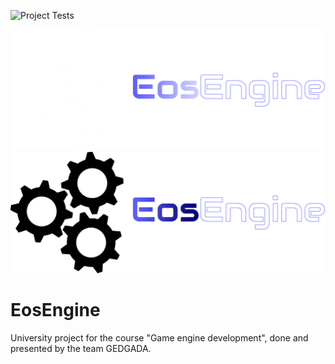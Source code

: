 ![Project Tests](https://github.com/KIU-GEDGADA/EosEngine/actions/workflows/Tests.yml/badge.svg)


![EosEngine Light](/branding/EosEngineLogo-Light.png#gh-dark-mode-only)
![EosEngine Dark](/branding/EosEngineLogo-Dark.png#gh-light-mode-only)
# EosEngine
University project for the course "Game engine development", done and presented by the team GEDGADA.